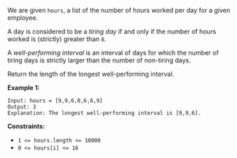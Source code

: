 We are given `hours`, a list of the number of hours worked per day for a given
employee.

A day is considered to be a _tiring day_ if and only if the number of hours
worked is (strictly) greater than `8`.

A _well-performing interval_ is an interval of days for which the number of
tiring days is strictly larger than the number of non-tiring days.

Return the length of the longest well-performing interval.



**Example 1:**

    
    
    Input: hours = [9,9,6,0,6,6,9]
    Output: 3
    Explanation: The longest well-performing interval is [9,9,6].
    



**Constraints:**

  * `1 <= hours.length <= 10000`
  * `0 <= hours[i] <= 16`

